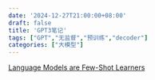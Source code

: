```yaml
---
date: '2024-12-27T21:00:00+08:00'
draft: false
title: 'GPT3笔记'
tags: ["GPT","无监督","预训练","decoder"]
categories: ["大模型"]
---
```


[Language Models are Few-Shot Learners](https://xves6ft58q.feishu.cn/docx/Q9aIdbMcOoLl6pxPo7bcZrZ2nRX?from=from_copylink)
